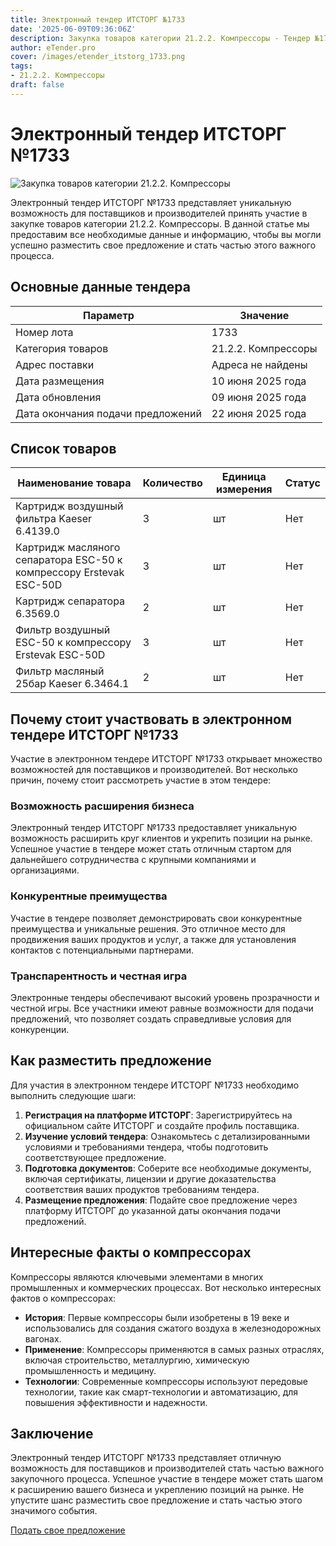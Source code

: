 ```yaml
---
title: Электронный тендер ИТСТОРГ №1733
date: '2025-06-09T09:36:06Z'
description: Закупка товаров категории 21.2.2. Компрессоры - Тендер №1733
author: eTender.pro
cover: /images/etender_itstorg_1733.png
tags:
- 21.2.2. Компрессоры
draft: false
---
```

# Электронный тендер ИТСТОРГ №1733

![Закупка товаров категории 21.2.2. Компрессоры](/images/etender_itstorg_1733.png)

Электронный тендер ИТСТОРГ №1733 представляет уникальную возможность для поставщиков и производителей принять участие в закупке товаров категории 21.2.2. Компрессоры. В данной статье мы предоставим все необходимые данные и информацию, чтобы вы могли успешно разместить свое предложение и стать частью этого важного процесса.

## Основные данные тендера

| Параметр                  | Значение                                       |
|--------------------------|------------------------------------------------|
| Номер лота               | 1733                                           |
| Категория товаров        | 21.2.2. Компрессоры                           |
| Адрес поставки           | Адреса не найдены                              |
| Дата размещения          | 10 июня 2025 года                              |
| Дата обновления          | 09 июня 2025 года                              |
| Дата окончания подачи предложений | 22 июня 2025 года                          |

## Список товаров

| Наименование товара                                                                 | Количество | Единица измерения | Статус |
|-------------------------------------------------------------------------------------|------------|-------------------|--------|
| Картридж воздушный фильтра Kaeser 6.4139.0                                          | 3          | шт                | Нет    |
| Картридж масляного сепаратора ESC-50 к компрессору Erstevak ESC-50D                | 3          | шт                | Нет    |
| Картридж сепаратора 6.3569.0                                                       | 2          | шт                | Нет    |
| Фильтр воздушный ESC-50 к компрессору Erstevak ESC-50D                            | 3          | шт                | Нет    |
| Фильтр масляный 25бар Kaeser 6.3464.1                                             | 2          | шт                | Нет    |

## Почему стоит участвовать в электронном тендере ИТСТОРГ №1733

Участие в электронном тендере ИТСТОРГ №1733 открывает множество возможностей для поставщиков и производителей. Вот несколько причин, почему стоит рассмотреть участие в этом тендере:

### Возможность расширения бизнеса

Электронный тендер ИТСТОРГ №1733 предоставляет уникальную возможность расширить круг клиентов и укрепить позиции на рынке. Успешное участие в тендере может стать отличным стартом для дальнейшего сотрудничества с крупными компаниями и организациями.

### Конкурентные преимущества

Участие в тендере позволяет демонстрировать свои конкурентные преимущества и уникальные решения. Это отличное место для продвижения ваших продуктов и услуг, а также для установления контактов с потенциальными партнерами.

### Транспарентность и честная игра

Электронные тендеры обеспечивают высокий уровень прозрачности и честной игры. Все участники имеют равные возможности для подачи предложений, что позволяет создать справедливые условия для конкуренции.

## Как разместить предложение

Для участия в электронном тендере ИТСТОРГ №1733 необходимо выполнить следующие шаги:

1. **Регистрация на платформе ИТСТОРГ**: Зарегистрируйтесь на официальном сайте ИТСТОРГ и создайте профиль поставщика.
2. **Изучение условий тендера**: Ознакомьтесь с детализированными условиями и требованиями тендера, чтобы подготовить соответствующее предложение.
3. **Подготовка документов**: Соберите все необходимые документы, включая сертификаты, лицензии и другие доказательства соответствия ваших продуктов требованиям тендера.
4. **Размещение предложения**: Подайте свое предложение через платформу ИТСТОРГ до указанной даты окончания подачи предложений.

## Интересные факты о компрессорах

Компрессоры являются ключевыми элементами в многих промышленных и коммерческих процессах. Вот несколько интересных фактов о компрессорах:

- **История**: Первые компрессоры были изобретены в 19 веке и использовались для создания сжатого воздуха в железнодорожных вагонах.
- **Применение**: Компрессоры применяются в самых разных отраслях, включая строительство, металлургию, химическую промышленность и медицину.
- **Технологии**: Современные компрессоры используют передовые технологии, такие как смарт-технологии и автоматизацию, для повышения эффективности и надежности.

## Заключение

Электронный тендер ИТСТОРГ №1733 представляет отличную возможность для поставщиков и производителей стать частью важного закупочного процесса. Успешное участие в тендере может стать шагом к расширению вашего бизнеса и укреплению позиций на рынке. Не упустите шанс разместить свое предложение и стать частью этого значимого события.

[Подать свое предложение](https://itstorg.ru/tender-1733?utm_source=etender)